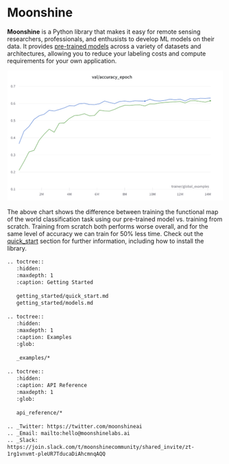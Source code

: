 # Moonshine

**Moonshine** is a Python library that makes it easy for remote sensing
researchers, professionals, and enthusists to develop ML models on their
data. It provides [pre-trained models](getting_started/models.md) across a variety of datasets and
architectures, allowing you to reduce your labeling costs and compute
requirements for your own application.

![Pretrain your models to save time and compute | width=400](_static/images/pretrain_compare.png)

The above chart shows the difference between training the functional map
of the world classification task using our pre-trained model vs.
training from scratch. Training from scratch both performs worse
overall, and for the same level of accuracy we can train for 50% less
time. Check out the [quick_start](getting_started/quick_start.md) section for further information,
including how to install the library.

```{eval-rst}
.. toctree::
   :hidden:
   :maxdepth: 1
   :caption: Getting Started

   getting_started/quick_start.md
   getting_started/models.md

.. toctree::
   :hidden:
   :maxdepth: 1
   :caption: Examples
   :glob:

   _examples/*

.. toctree::
   :hidden:
   :caption: API Reference
   :maxdepth: 1
   :glob:

   api_reference/*

.. _Twitter: https://twitter.com/moonshineai
.. _Email: mailto:hello@moonshinelabs.ai
.. _Slack: https://join.slack.com/t/moonshinecommunity/shared_invite/zt-1rg1vnvmt-pleUR7TducaDiAhcmnqAQQ
```